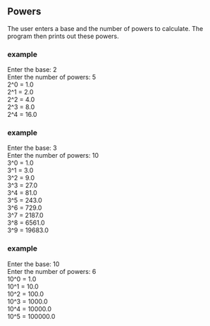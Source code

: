 Powers
------

The user enters a base and the number of powers to calculate. The program then prints out these powers.

### example ###
Enter the base: 2  
Enter the number of powers: 5  
2^0 = 1.0  
2^1 = 2.0  
2^2 = 4.0  
2^3 = 8.0  
2^4 = 16.0  

### example ###
Enter the base: 3  
Enter the number of powers: 10  
3^0 = 1.0  
3^1 = 3.0  
3^2 = 9.0  
3^3 = 27.0  
3^4 = 81.0  
3^5 = 243.0  
3^6 = 729.0  
3^7 = 2187.0  
3^8 = 6561.0  
3^9 = 19683.0  

### example ###
Enter the base: 10  
Enter the number of powers: 6  
10^0 = 1.0  
10^1 = 10.0  
10^2 = 100.0  
10^3 = 1000.0  
10^4 = 10000.0  
10^5 = 100000.0  
